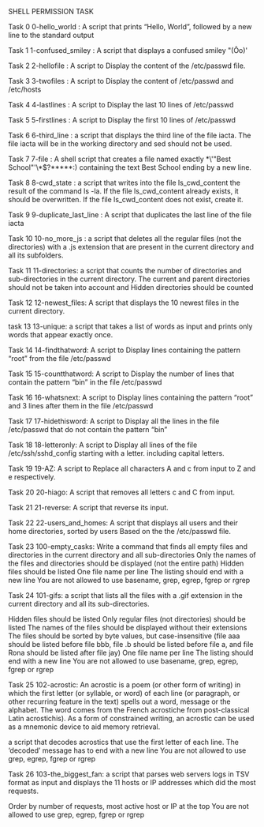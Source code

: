 SHELL PERMISSION TASK

Task 0 0-hello_world : A script that prints “Hello, World”, followed by a new line to the standard output

Task 1 1-confused_smiley : A script that displays a confused smiley "(Ôo)'

Task 2 2-hellofile : A script to Display the content of the /etc/passwd file.

Task 3 3-twofiles : A script to Display the content of /etc/passwd and /etc/hosts

Task 4 4-lastlines : A script to Display the last 10 lines of /etc/passwd

Task 5 5-firstlines : A script to Display the first 10 lines of /etc/passwd

Task 6 6-third_line :  a script that displays the third line of the file iacta. The file iacta will be in the working directory and sed should not be used.

Task 7 7-file : A shell script that creates a file named exactly \*\\'"Best School"\'\\*$\?\*\*\*\*\*:) containing the text Best School ending by a new line.

Task 8 8-cwd_state : a script that writes into the file ls_cwd_content the result of the command ls -la. If the file ls_cwd_content already exists, it should be overwritten. If the file ls_cwd_content does not exist, create it.

Task 9 9-duplicate_last_line : A script that duplicates the last line of the file iacta

Task 10 10-no_more_js :  a script that deletes all the regular files (not the directories) with a .js extension that are present in the current directory and all its subfolders.

Task 11 11-directories: a script that counts the number of directories and sub-directories in the current directory. The current and parent directories should not be taken into account and Hidden directories should be counted

Task 12 12-newest_files: A script that displays the 10 newest files in the current directory.

task 13 13-unique: a script that takes a list of words as input and prints only words that appear exactly once.

Task 14 14-findthatword: A script to Display lines containing the pattern “root” from the file /etc/passwd

Task 15 15-countthatword: A script to Display the number of lines that contain the pattern “bin” in the file /etc/passwd

Task 16 16-whatsnext: A script to Display lines containing the pattern “root” and 3 lines after them in the file /etc/passwd

Task 17 17-hidethisword: A script to Display all the lines in the file /etc/passwd that do not contain the pattern “bin”

Task 18 18-letteronly: A script to Display all lines of the file /etc/ssh/sshd_config starting with a letter. including capital letters.

Task 19 19-AZ: A script to Replace all characters A and c from input to Z and e respectively.

Task 20 20-hiago: A script that removes all letters c and C from input.

Task 21 21-reverse: A script that reverse its input.

Task 22 22-users_and_homes: A script that displays all users and their home directories, sorted by users Based on the the /etc/passwd file.

Task 23 100-empty_casks: Write a command that finds all empty files and directories in the current directory and all sub-directories
Only the names of the files and directories should be displayed (not the entire path)
Hidden files should be listed
One file name per line
The listing should end with a new line
You are not allowed to use basename, grep, egrep, fgrep or rgrep

Task 24 101-gifs:  a script that lists all the files with a .gif extension in the current directory and all its sub-directories.

Hidden files should be listed
Only regular files (not directories) should be listed
The names of the files should be displayed without their extensions
The files should be sorted by byte values, but case-insensitive (file aaa should be listed before file bbb, file .b should be listed before file a, and file Rona should be listed after file jay)
One file name per line
The listing should end with a new line
You are not allowed to use basename, grep, egrep, fgrep or rgrep

Task 25 102-acrostic: An acrostic is a poem (or other form of writing) in which the first letter (or syllable, or word) of each line (or paragraph, or other recurring feature in the text) spells out a word, message or the alphabet. The word comes from the French acrostiche from post-classical Latin acrostichis). As a form of constrained writing, an acrostic can be used as a mnemonic device to aid memory retrieval. 

 a script that decodes acrostics that use the first letter of each line.
The ‘decoded’ message has to end with a new line
You are not allowed to use grep, egrep, fgrep or rgrep

Task 26 103-the_biggest_fan: a script that parses web servers logs in TSV format as input and displays the 11 hosts or IP addresses which did the most requests.

Order by number of requests, most active host or IP at the top
You are not allowed to use grep, egrep, fgrep or rgrep
